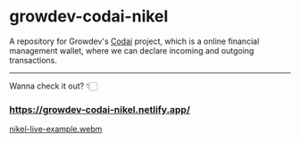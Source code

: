 # growdev-codai-nikel

A repository for Growdev's [Codaí](https://plataforma.growdev.com.br/curso/codai) project, which is a online financial management wallet, where we can declare incoming and outgoing transactions.

<hr>

Wanna check it out? 👇🏻

### https://growdev-codai-nikel.netlify.app/

[nikel-live-example.webm](https://github.com/YuriAz/growdev-codai-nikel/assets/86689137/6c67b236-0e20-48c7-aa75-24d473ce60a1)
